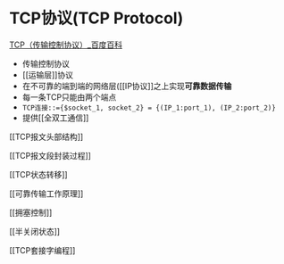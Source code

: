 # TCP协议(TCP Protocol)

[TCP（传输控制协议）_百度百科 ](https://baike.baidu.com/item/TCP/33012?fromtitle=TCP%E5%8D%8F%E8%AE%AE&fromid=8988699&fr=aladdin)

- 传输控制协议
- [[运输层]]协议
- 在不可靠的端到端的网络层([[IP协议]]之上实现**可靠数据传输**
- 每一条TCP只能由两个端点
- `TCP连接::={$socket_1, socket_2} = {(IP_1:port_1), (IP_2:port_2)}`
- 提供[[全双工通信]]

[[TCP报文头部结构]]

[[TCP报文段封装过程]]

[[TCP状态转移]]

[[可靠传输工作原理]]

[[拥塞控制]]

[[半关闭状态]]

[[TCP套接字编程]]
